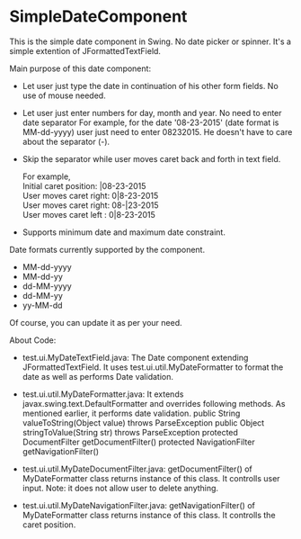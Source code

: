 # SimpleDateComponent

This is the simple date component in Swing. No date picker or spinner. It's a simple extention of JFormattedTextField.

Main purpose of this date component:
- Let user just type the date in continuation of his other form fields. No use of mouse needed.
- Let user just enter numbers for day, month and year. No need to enter date separator For example, for the date '08-23-2015' (date format is MM-dd-yyyy) user just need to enter 08232015. He doesn't have to care about the separator (-).
- Skip the separator while user moves caret back and forth in text field.

  For example,<br>
    Initial caret position: |08-23-2015<br>
    User moves caret right: 0|8-23-2015<br>
    User moves caret right: 08-|23-2015<br>
    User moves caret left : 0|8-23-2015<br>

- Supports minimum date and maximum date constraint.

Date formats currently supported by the component. <br>
- MM-dd-yyyy
- MM-dd-yy
- dd-MM-yyyy
- dd-MM-yy
- yy-MM-dd

Of course, you can update it as per your need.

About Code:
- test.ui.MyDateTextField.java: The Date component extending JFormattedTextField. It uses test.ui.util.MyDateFormatter to format the date as well as performs Date validation. 

- test.ui.util.MyDateFormatter.java: It extends javax.swing.text.DefaultFormatter and overrides following methods. As mentioned earlier, it performs date validation.
    public String valueToString(Object value) throws ParseException
    public Object stringToValue(String str) throws ParseException
    protected DocumentFilter getDocumentFilter()
    protected NavigationFilter getNavigationFilter()

- test.ui.util.MyDateDocumentFilter.java: getDocumentFilter() of MyDateFormatter class returns instance of this class. It controlls user input. Note: it does not allow user to delete anything.

- test.ui.util.MyDateNavigationFilter.java: getNavigationFilter() of MyDateFormatter class returns instance of this class. It controlls the caret position.
